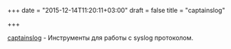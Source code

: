 +++
date = "2015-12-14T11:20:11+03:00"
draft = false
title = "captainslog"

+++

<p><a href="https://github.com/digitalocean/captainslog">captainslog</a>&nbsp;- Инструменты для работы с syslog протоколом.</p>

